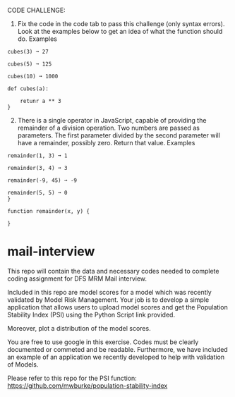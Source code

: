 CODE CHALLENGE:

1) Fix the code in the code tab to pass this challenge (only syntax errors). Look at the examples below to get an idea of what the function should do.
Examples

```
cubes(3) ➞ 27

cubes(5) ➞ 125

cubes(10) ➞ 1000
```


```
def cubes(a):

	retunr a ** 3
}
```

  
  
2) There is a single operator in JavaScript, capable of providing the remainder of a division operation. Two numbers are passed as parameters. The first parameter divided by the second parameter will have a remainder, possibly zero. Return that value.
Examples

```
remainder(1, 3) ➞ 1

remainder(3, 4) ➞ 3

remainder(-9, 45) ➞ -9

remainder(5, 5) ➞ 0
}
```


```
function remainder(x, y) {
	
}
```




# mail-interview
This repo will contain the data and necessary codes needed to complete coding assignment for DFS MRM Mail interview.

Included in this repo are model scores for a model which was recently validated by Model Risk Management. Your job is to develop a simple application that allows users to upload model scores and get the Population Stability Index (PSI) using the Python Script link provided.

Moreover, plot a distribution of the model scores. 

You are free to use google in this exercise. Codes must be clearly documented or commeted and be readable. Furthermore, we have included an example of an application we recently developed to help with validation of Models.

Please refer to this repo for the PSI function: https://github.com/mwburke/population-stability-index


